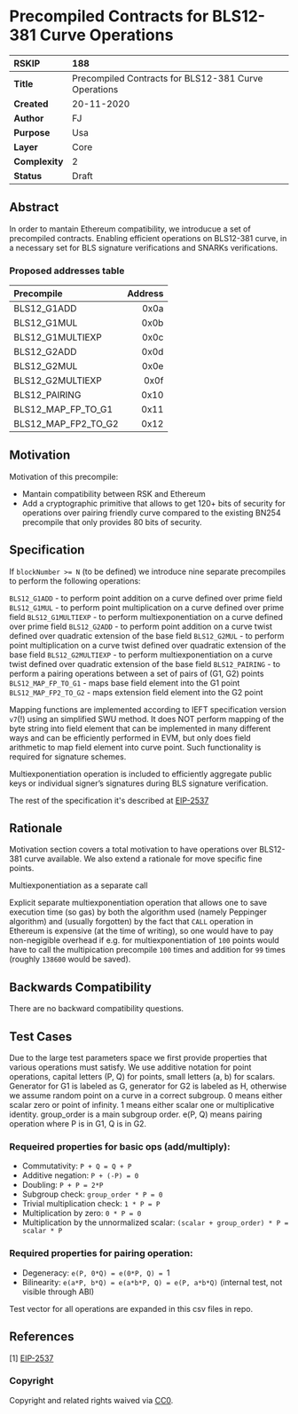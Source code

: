 # Precompiled Contracts for BLS12-381 Curve Operations

|RSKIP          | 188 |
| :------------ |:-------------|
|**Title**      |Precompiled Contracts for BLS12-381 Curve Operations |
|**Created**    |20-11-2020 |
|**Author**     |FJ |
|**Purpose**    |Usa |
|**Layer**      |Core |
|**Complexity** |2 |
|**Status**     |Draft |

## Abstract

In order to mantain Ethereum compatibility, we introducue a set of precompiled contracts. Enabling efficient operations on BLS12-381 curve, in a necessary set for BLS signature verifications and SNARKs verifications.

### Proposed addresses table

| Precompile | Address |
| :-------------| -----:|
| BLS12_G1ADD | 0x0a | 
| BLS12_G1MUL | 0x0b |
| BLS12_G1MULTIEXP | 0x0c |
| BLS12_G2ADD | 0x0d |
| BLS12_G2MUL | 0x0e |
| BLS12_G2MULTIEXP | 0x0f |
| BLS12_PAIRING | 0x10 |
| BLS12_MAP_FP_TO_G1	| 0x11 |
| BLS12_MAP_FP2_TO_G2 | 0x12 |

## Motivation

Motivation of this precompile:
- Mantain compatibility between RSK and Ethereum
- Add a cryptographic primitive that allows to get 120+ bits of security for operations over pairing friendly curve compared to the existing BN254 precompile that only provides 80 bits of security.

## Specification

If `blockNumber >= N` (to be defined) we introduce nine separate precompiles to perform the following operations:

`BLS12_G1ADD` - to perform point addition on a curve defined over prime field
`BLS12_G1MUL` - to perform point multiplication on a curve defined over prime field
`BLS12_G1MULTIEXP` - to perform multiexponentiation on a curve defined over prime field
`BLS12_G2ADD` - to perform point addition on a curve twist defined over quadratic extension of the base field
`BLS12_G2MUL` - to perform point multiplication on a curve twist defined over quadratic extension of the base field
`BLS12_G2MULTIEXP` - to perform multiexponentiation on a curve twist defined over quadratic extension of the base field
`BLS12_PAIRING` - to perform a pairing operations between a set of pairs of (G1, G2) points
`BLS12_MAP_FP_TO_G1` - maps base field element into the G1 point
`BLS12_MAP_FP2_TO_G2` - maps extension field element into the G2 point

Mapping functions are implemented according to IEFT specification version `v7`(!) using an simplified SWU method. It does NOT perform mapping of the byte string into field element that can be implemented in many different ways and can be efficiently performed in EVM, but only does field arithmetic to map field element into curve point. Such functionality is required for signature schemes.

Multiexponentiation operation is included to efficiently aggregate public keys or individual signer’s signatures during BLS signature verification.

The rest of the specification it's described at [EIP-2537](https://eips.ethereum.org/EIPS/eip-2537)

## Rationale

Motivation section covers a total motivation to have operations over BLS12-381 curve available. We also extend a rationale for move specific fine points.

Multiexponentiation as a separate call

Explicit separate multiexponentiation operation that allows one to save execution time (so gas) by both the algorithm used (namely Peppinger algorithm) and (usually forgotten) by the fact that `CALL` operation in Ethereum is expensive (at the time of writing), so one would have to pay non-negigible overhead if e.g. for multiexponentiation of `100` points would have to call the multipication precompile `100` times and addition for `99` times (roughly `138600` would be saved).

## Backwards Compatibility

There are no backward compatibility questions.

## Test Cases

Due to the large test parameters space we first provide properties that various operations must satisfy. We use additive notation for point operations, capital letters (P, Q) for points, small letters (a, b) for scalars. Generator for G1 is labeled as G, generator for G2 is labeled as H, otherwise we assume random point on a curve in a correct subgroup. 0 means either scalar zero or point of infinity. 1 means either scalar one or multiplicative identity. group_order is a main subgroup order. e(P, Q) means pairing operation where P is in G1, Q is in G2.

### Requeired properties for basic ops (add/multiply):

- Commutativity: `P + Q = Q + P`
- Additive negation: `P + (-P) = 0`
- Doubling: `P + P = 2*P`
- Subgroup check: `group_order * P = 0`
- Trivial multiplication check: `1 * P = P`
- Multiplication by zero: `0 * P = 0`
- Multiplication by the unnormalized scalar: `(scalar + group_order) * P = scalar * P`

### Required properties for pairing operation:
- Degeneracy: `e(P, 0*Q) = e(0*P, Q) = `1
- Bilinearity: `e(a*P, b*Q) = e(a*b*P, Q) = e(P, a*b*Q)` (internal test, not visible through ABI)

Test vector for all operations are expanded in this csv files in repo.

## References

[1] [EIP-2537](https://eips.ethereum.org/EIPS/eip-2537)

### Copyright

Copyright and related rights waived via [CC0](https://creativecommons.org/publicdomain/zero/1.0/).
